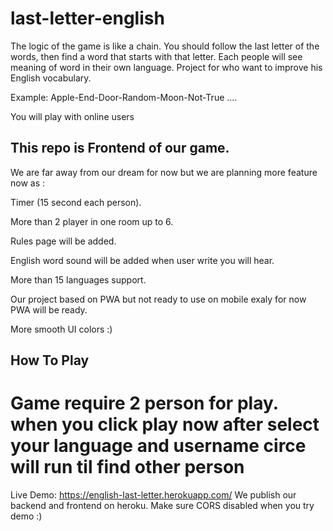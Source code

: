 # last-letter-english

The logic of the game is like a chain. You should follow the last letter of the words, then find a word that starts with that letter. Each people will see meaning of word in their own language. Project for who want to improve his English vocabulary.


Example: Apple-End-Door-Random-Moon-Not-True ....


You will play with online users

This repo is Frontend  of our game. 
--------------------------------------------------------------


We are far away from our dream for now but we are planning more feature now as :

Timer (15 second each person).

More than 2 player in one room up to 6.

Rules page will be added.

English word sound will be added when user write you will hear.

More than 15 languages support.

Our project based on PWA but not ready to use on mobile exaly for now PWA will be ready.

More smooth UI colors :)

How To Play
----------------------------------
# Game require 2 person for play. when you click play now after select your language and username circe will run til find other person



Live Demo: https://english-last-letter.herokuapp.com/
We publish our backend and frontend on heroku. Make sure CORS disabled when you try demo :)

